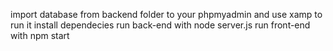 import database from backend folder to your phpmyadmin and use xamp to run it 
install dependecies 
run back-end with node server.js
run front-end with npm start
